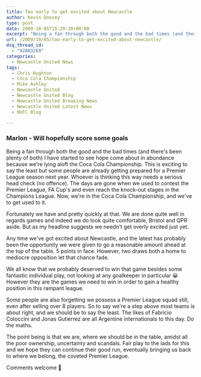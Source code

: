 ```yaml
---
title: Too early to get excited about Newcastle
author: Kevin Doocey
type: post
date: 2009-10-05T15:29:30+00:00
excerpt: "Being a fan through both the good and the bad times (and there's been plenty or both) I have.."
url: /2009/10/05/too-early-to-get-excited-about-newcastle/
dsq_thread_id:
  - "92803269"
categories:
  - Newcastle United News
tags:
  - Chris Hughton
  - Coca Cola Championship
  - Mike Ashley
  - Newcastle United
  - Newcastle United Blog
  - Newcastle United Breaking News
  - Newcastle United Latest News
  - NUFC Blog

---
```

### Marlon - Will hopefully score some goals

Being a fan through both the good and the bad times (and there's been plenty of both) I have started to see hope come about in abundance because we're lying aloft the Coca Cola Championship. This is exciting to say the least but some people are already getting prepared for a Premier League season next year. Whoever is thinking this way needs a serious head check (no offence). The days are gone when we used to contest the Premier League, FA Cup's and even reach the knock-out stages in the Champions League. Now, we're in the Coca Cola Championship, and we've to get used to it.

Fortunately we have and pretty quickly at that. We are done quite well in regards games and indeed we do look quite comfortable, Bristol and QPR aside. But as my headline suggests we needn't get overly excited just yet.

Any time we've got excited about Newcastle, and the latest has probably been the opportunity we were given to go a reasonable amount ahead at the top of the table. 5 points in face. However, two draws both a home to mediocre opposition let that chance fade.

We all know that we probably deserved to win that game besides some fantastic individual play, not looking at any goalkeeper in particular 😀 However they are the games we need to win in order to gain a healthy position in this rampant league.

Some people are also forgetting we possess a Premier League squad still, even after selling over 8 players. So to say we're a step above most teams is about right, and we should be to say the least. The likes of Fabricio Coloccini and Jonas Gutierrez are all Argentine internationals to this day. Do the maths.

The point being is that we are, where we should be in the table, amidst all the poor ownership, uncertainty and scandals. Fair play to the lads for this and we hope they can continue their good run, eventually bringing us back to where we belong, the coveted Premier League.

Comments welcome 🙂
